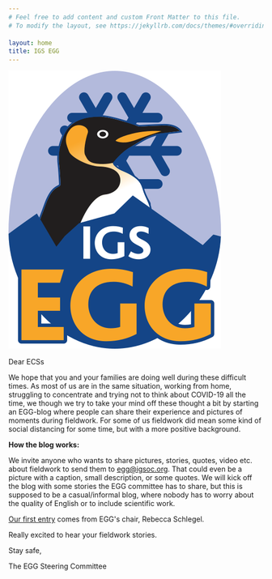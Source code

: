 ```yaml
---
# Feel free to add content and custom Front Matter to this file.
# To modify the layout, see https://jekyllrb.com/docs/themes/#overriding-theme-defaults

layout: home
title: IGS EGG
---
```

![Egg Logo](/assets/images/logo.png)

Dear ECSs

We hope that you and your families are doing well during these difficult times. As most of us are in the same situation, working from home, struggling to concentrate and trying not to think about COVID-19 all the time, we though we try to take your mind off these thought a bit by starting an EGG-blog where people can share their experience and pictures of moments during fieldwork. For some of us fieldwork did mean some kind of social distancing for some time, but with a more positive background.

**How the blog works:**

We invite anyone who wants to share pictures, stories, quotes, video etc. about fieldwork to send them to egg@igsoc.org. That could even be a picture with a caption, small description, or some quotes. We will kick off the blog with some stories the EGG committee has to share, but this is supposed to be a casual/informal blog, where nobody has to worry about the quality of English or to include scientific work.

[Our first entry](http://igsegg.org/2020/04/15/natural-social-distancing.html) comes from EGG's chair, Rebecca Schlegel.  

Really excited to hear your fieldwork stories.

Stay safe,

The EGG Steering Committee



